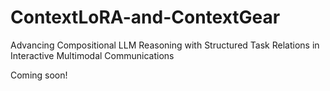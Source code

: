 # ContextLoRA-and-ContextGear
Advancing Compositional LLM Reasoning with Structured Task Relations in Interactive Multimodal Communications

Coming soon!

